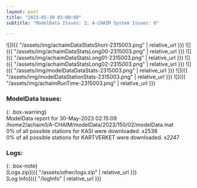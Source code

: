 ```yaml
---
layout: post
title: "2023-05-30 03:00:00"
subtitle: "ModelData Issues: 2; A-CHAIM System Issues: 0"

---
```


![]({{ "/assets/img/achaimDataStatsShort-2315003.png" | relative_url }})
![]({{ "/assets/img/achaimDataStatsLong00-2315003.png" | relative_url }})
![]({{ "/assets/img/achaimDataStatsLong01-2315003.png" | relative_url }})
![]({{ "/assets/img/achaimDataStatsLong02-2315003.png" | relative_url }})
![]({{ "/assets/img/modelDataDataStats-2315003.png" | relative_url }})
![]({{ "/assets/img/modelDataStationStats-2315003.png" | relative_url }})
![]({{ "/assets/img/achaimRunTime-2315003.png" | relative_url }})


### ModelData Issues:  
  
{: .box-warning}  
 ModelData report for 30-May-2023 02:15:09   
 /home2/achaim1/A-CHAIM/modelData/2023/150/02/modelData.mat   
 0% of all possible stations for KASI were downloaded. x2538   
 0% of all possible stations for KARTVERKET were downloaded. x2247   
  


### Logs:  
  
{: .box-note}  
[Logs.zip]({{ "/assets/other/logs.zip" | relative_url }})  
[Log Info]({{ "/logInfo" | relative_url }})  
